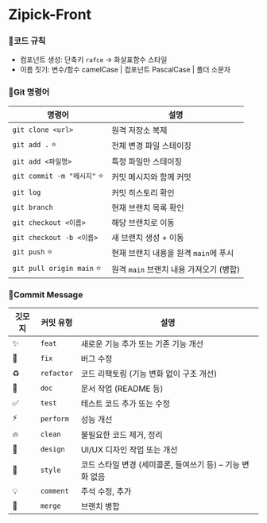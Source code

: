 # Zipick-Front

### 🔹코드 규칙
- 컴포넌트 생성: 단축키 `rafce` -> 화살표함수 스타일
- 이름 짓기: 변수/함수 camelCase  |  컴포넌트 PascalCase  |  폴더 소문자


### 🔹Git 명령어
| 명령어                     | 설명                        |
|---------------------------|-----------------------------|
| `git clone <url>`         | 원격 저장소 복제              |
| `git add .` ⭐            | 전체 변경 파일 스테이징       |
| `git add <파일명>`         | 특정 파일만 스테이징           |
| `git commit -m "메시지"` ⭐| 커밋 메시지와 함께 커밋         |
| `git log`                 | 커밋 히스토리 확인              |
| `git branch`              | 현재 브랜치 목록 확인            |
| `git checkout <이름>`      | 해당 브랜치로 이동               |
| `git checkout -b <이름>`   | 새 브랜치 생성 + 이동             |
| `git push` ⭐             | 현재 브랜치 내용을 원격 `main`에 푸시     |
| `git pull origin main` ⭐ | 원격 `main` 브랜치 내용 가져오기 (병합)   |


### 🔹Commit Message
| 깃모지 | 커밋 유형 | 설명 |
|-------|-----------|------|
|✨| `feat` | 새로운 기능 추가 또는 기존 기능 개선 |
|🐛| `fix` | 버그 수정 |
|♻️| `refactor` | 코드 리팩토링 (기능 변화 없이 구조 개선) |
|📝| `doc` | 문서 작업 (README 등) |
|✅| `test` | 테스트 코드 추가 또는 수정 |
|⚡️| `perform` | 성능 개선 |
|🔥| `clean` | 불필요한 코드 제거, 정리 |
|💄| `design` | UI/UX 디자인 작업 또는 개선 |
|🎨| `style` | 코드 스타일 변경 (세미콜론, 들여쓰기 등) – 기능 변화 없음 |
|💡| `comment` | 주석 수정, 추가 |
|🔀| `merge` | 브랜치 병합
